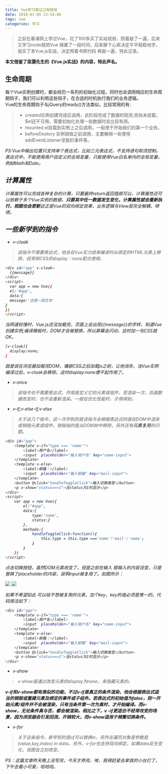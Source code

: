 ```yaml
---
title: Vue学习笔记之啦啦啦
date: 2018-01-05 23:54:06
tags: vue
categories: 学习
---
```




>之前在慕课网上学过Vue，花了100多买了实站视频，照着敲了一遍，后来又学习node就把Vue
>搁置了一段时间，后来静下心来决定平平稳稳地学，就买了本Vue.js实战，决定照着书把代码
>再敲一遍，特此记录。

  <strong>本文借鉴了梁灏先生的《Vue.js实战》的内容，特此声名。</strong><br>

<!--more-->




## 生命周期

每个Vue实例创建时，都会经历一系列的初始化过程，同时也会调用相应的生命周期钩子，我们可以利用这些钩子，在合适的时机执行我们的业务逻辑。<br>
Vue的生命周期钩子与jQuery的ready()方法类似，比较常用的有:
  > + created实例创建完成后调用，此阶段完成了数据的观测,但尚未挂载，$el还不可用，需要初始化处理一些数据时会比较有用。
  > + mounted el挂载到实例上之后调用，一般用于开始我们的第一个业务。
  > + beforeDestory 实例销毁之前调用，主要解绑一些使用addEventListener坚挺的事件等。

<em>PS:Vue中输出位置只支持单个表达式，比如三元表达式，不支持语句和流控制。表达式中，不能使用用户自定义的全局变量，只能使用Vue白名单内的全局变量，例如Math和Date。<em>

## 计算属性
计算属性可以完成各种复杂的计算，只要最终return返回值就可以，计算属性还可以依赖于多个Vue实例的数据，<strong>只要其中任一数据发生变化，计算属性就会重新执行，视图也会更新</strong>这正是Vue的双向绑定效果，业务逻辑与View层完全解耦，啧啧。

## 一些新学到的指令
+ v-cloak


>该指令不需要表达式，他会在Vue实力结束编译时从绑定的HTML元素上移除，经常和CSS的display：none配合使用。


```bash
<div id="app" v-cloak>
  {{message}}
</div>
<script>
  var app = new Vue({
  el:'#app',
  data:{
  message:'这是一段文本'
}
})
</script>
```

当网速较慢时，Vue.js还没加载完，页面上会出现{{message}}的字样，知道Vue创建实例,编译模板时，DOM才会被替换，所以屏幕会闪动，这时加一句CSS就OK。

```bash
[v-cloak]{
  display:none;
}
```

就是说在浏览器加载完DOM，镶嵌CSS之后加载js之前，让他消失，当Vue实例编译过后，v-cloak会移除，这时display:none便不起作用了。

+ v-once

>该指令也不需要表达式，作用是定义它的元素或组件，至渲染一次，后面数据改变时，也不会重新渲染。一般在优化性能时，才用得到。

+ v-if,v-else-if,v-else


>关于这几个指令，这一次学到的是该指令会根据表达式的值在DOM中渲染或销毁元素或组件，销毁指的是从DOM树中移除，另外还有<strong>元素复用</strong>的问题。

```bash
<div id="app">
    <template v-if="type === 'name'">
        <label>用户名</label>
        <input  placeholder="输入用户名" key="name-input">
    </template>
    <template v-else>
        <label>邮箱：</label>
        <input  placeholder="输入邮箱" key="mail-input">
    </template>
    <button @click="handleToggleClick">输入切换类型</button>
    <p v-show="status===1">当status为1时显示</p>
</div>
<script>
    var app = new Vue({
        el:"#app",
        data:{
            type:'name',
            status:2
        },
        methods:{
            handleToggleClick:function(){
                this.type = this.type ==='name'?'mail':'name';
            }
        }
    })
</script>
```

点击切换按钮，虽然DOM元素改变了，但是之前在输入
框输入的内容没变，只是替换了placeholder的内容，说明input被复用了。如图所示：

![](http://pkkch1tf7.bkt.clouddn.com/VueInAcion1.png)
![](http://pkkch1tf7.bkt.clouddn.com/VueInAction2.png)

如果不希望如此  可以给不想被复用的元素，加个key，key的值必须是惟一的。代码用法如下：

```bash
<div id="app">
    <template v-if="type === 'name'">
        <label>用户名</label>
        <input  placeholder="输入用户名" key="name-input">
    </template>
    <template v-else>
        <label>邮箱：</label>
        <input  placeholder="输入邮箱" key="mail-input">
    </template>
    <button @click="handleToggleClick">输入切换类型</button>
    <p v-show="status===1">当status为1时显示</p>
</div>
```

+ v-show

>v-show是通过改变元素的display为none，来隐藏元素的。
 <strong>
v-if和v-show都有类似的功能，不过v-if是真正的条件渲染，他会根据表达式适当的销毁或重建元素及绑定的事件或子组件。若表达式的初始值为false，则一开始元素/组件并不会被渲染，只有当条件第一次为真时，才开始编译。而v-show，无论条件真与否，都会被渲染。<em>相比之下，v
-if更适合不经常改变的场景，因为浏览器会引发回流，开销较大，而v-show适用于频繁切换条件。</em>
 </strong>

+ v-for


> 关于这条指令，新学到的是of可以替换in，另外在遍历对象是参数是(value,key,index) in data。另外，v-for也支持双向绑定，如果data反生变化，视图会立刻改变。<br>


PS：这篇文章昨天晚上没写完，今天才弄完，唉，我得赶紧去拿我的小台灯了，下午去看小可爱，哈哈哈。
